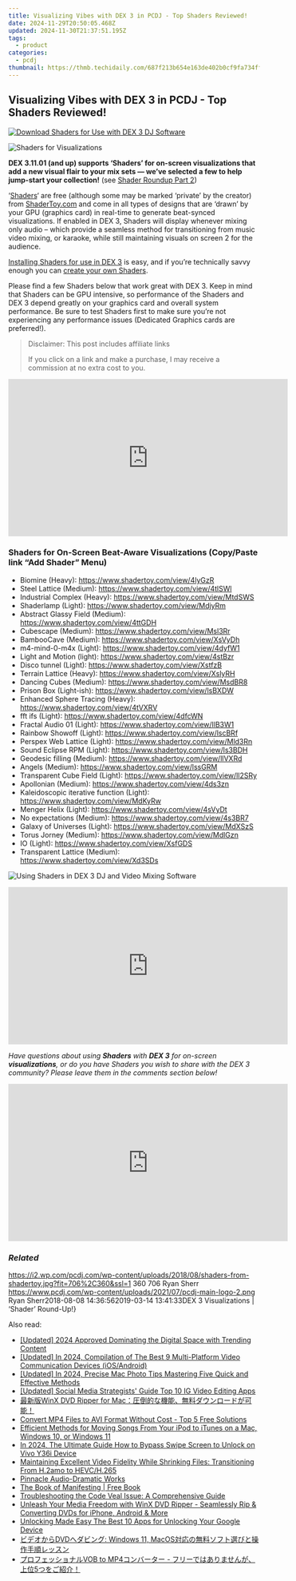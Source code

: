 ```yaml
---
title: Visualizing Vibes with DEX 3 in PCDJ - Top Shaders Reviewed!
date: 2024-11-29T20:50:05.468Z
updated: 2024-11-30T21:37:51.195Z
tags:
  - product
categories:
  - pcdj
thumbnail: https://thmb.techidaily.com/687f213b654e163de402b0cf9fa734fffc6a53510e8570c91f8abf2c08a2bd20.jpg
---
```


## Visualizing Vibes with DEX 3 in PCDJ - Top Shaders Reviewed!

[![Download Shaders for Use with DEX 3 DJ Software](https://i2.wp.com/pcdj.com/wp-content/uploads/2018/08/shaders-from-shadertoy.jpg?resize=706%2C321&ssl=1)](https://i2.wp.com/pcdj.com/wp-content/uploads/2018/08/shaders-from-shadertoy.jpg?fit=706%2C360&ssl=1 "Download Shaders for Use with DEX 3 DJ Software")

![](https://i1.wp.com/pcdj.com/wp-content/uploads/2018/08/shader-adjusted.png?fit=300%2C300&ssl=1 "Shaders for Visualizations")

**DEX 3.11.01 (and up) supports ‘Shaders’ for on-screen visualizations that add a new visual flair to your mix sets — we’ve selected a few to help jump-start your collection!** (see [Shader Roundup Part 2](https://wp.me/pajgD8-6Li))

‘[Shaders](https://en.wikipedia.org/wiki/Shader)‘ are free (although some may be marked ‘private’ by the creator) from [ShaderToy.com](http://www.shadertoy.com) and come in all types of designs that are ‘drawn’ by your GPU (graphics card) in real-time to generate beat-synced visualizations. If enabled in DEX 3, Shaders will display whenever mixing only audio – which provide a seamless method for transitioning from music video mixing, or karaoke, while still maintaining visuals on screen 2 for the audience.

[Installing Shaders for use in DEX 3](https://tools.techidaily.com/pcdj/products/) is easy, and if you’re technically savvy enough you can [create your own Shaders](https://www.shadertoy.com/howto).

Please find a few Shaders below that work great with DEX 3\. Keep in mind that Shaders can be GPU intensive, so performance of the Shaders and DEX 3 depend greatly on your graphics card and overall system performance. Be sure to test Shaders first to make sure you’re not experiencing any performance issues (Dedicated Graphics cards are preferred!).

>  Disclaimer: This post includes affiliate links
>
>  If you click on a link and make a purchase, I may receive a commission at no extra cost to you.
>

<!-- affiliate ads begin -->
<iframe width="560" height="315" src="https://www.youtube.com/embed/Xq2r4ZKM-Po?si=fA2DdEB1op-atCkz" title="YouTube video player" frameborder="0" allow="accelerometer; autoplay; clipboard-write; encrypted-media; gyroscope; picture-in-picture; web-share" referrerpolicy="strict-origin-when-cross-origin" allowfullscreen></iframe>
<!-- affiliate ads end -->

### Shaders for On-Screen Beat-Aware Visualizations (Copy/Paste link “Add Shader” Menu)

* Biomine (Heavy): <https://www.shadertoy.com/view/4lyGzR>
* Steel Lattice (Medium): <https://www.shadertoy.com/view/4tlSWl>
* Industrial Complex (Heavy): <https://www.shadertoy.com/view/MtdSWS>
* Shaderlamp (Light): <https://www.shadertoy.com/view/MdjyRm>
* Abstract Glassy Field (Medium): <https://www.shadertoy.com/view/4ttGDH>
* Cubescape (Medium): <https://www.shadertoy.com/view/Msl3Rr>
* BambooCave (Medium): <https://www.shadertoy.com/view/XsVyDh>
* m4-mind-0-m4x (Light): <https://www.shadertoy.com/view/4dyfW1>
* Light and Motion (light): <https://www.shadertoy.com/view/4stBzr>
* Disco tunnel (Light): <https://www.shadertoy.com/view/XstfzB>
* Terrain Lattice (Heavy): <https://www.shadertoy.com/view/XslyRH>
* Dancing Cubes (Medium): <https://www.shadertoy.com/view/MsdBR8>
* Prison Box (Light-ish): <https://www.shadertoy.com/view/lsBXDW>
* Enhanced Sphere Tracing (Heavy): <https://www.shadertoy.com/view/4tVXRV>
* fft ifs (Light): <https://www.shadertoy.com/view/4dfcWN>
* Fractal Audio 01 (Light): <https://www.shadertoy.com/view/llB3W1>
* Rainbow Showoff (Light): <https://www.shadertoy.com/view/lscBRf>
* Perspex Web Lattice (Light): <https://www.shadertoy.com/view/Mld3Rn>
* Sound Eclipse RPM (Light): <https://www.shadertoy.com/view/ls3BDH>
* Geodesic filling (Medium): <https://www.shadertoy.com/view/llVXRd>
* Angels (Medium): <https://www.shadertoy.com/view/lssGRM>
* Transparent Cube Field (Light): <https://www.shadertoy.com/view/ll2SRy>
* Apollonian (Medium): <https://www.shadertoy.com/view/4ds3zn>
* Kaleidoscopic iterative function (Light): <https://www.shadertoy.com/view/MdKyRw>
* Menger Helix (Light): <https://www.shadertoy.com/view/4sVyDt>
* No expectations (Medium): <https://www.shadertoy.com/view/4s3BR7>
* Galaxy of Universes (Light): <https://www.shadertoy.com/view/MdXSzS>
* Torus Jorney (Medium): <https://www.shadertoy.com/view/MdlGzn>
* IO (Light): <https://www.shadertoy.com/view/XsfGDS>
* Transparent Lattice (Medium): <https://www.shadertoy.com/view/Xd3SDs>

![Using Shaders in DEX 3 DJ and Video Mixing Software](https://pcdj.com/vidupload/SHADER-demo.gif)

<!-- affiliate ads begin -->
<iframe width="560" height="315" src="https://www.youtube.com/embed/fZTlPdOFNmo?si=Ym8p7ayV1gtNzzXj" title="YouTube video player" frameborder="0" allow="accelerometer; autoplay; clipboard-write; encrypted-media; gyroscope; picture-in-picture; web-share" referrerpolicy="strict-origin-when-cross-origin" allowfullscreen></iframe>
<!-- affiliate ads end -->

_Have questions about using **Shaders** with **DEX 3** for on-screen **visualizations**, or do you have Shaders you wish to share with the DEX 3 community? Please leave them in the comments section below!_ 

<!-- affiliate ads begin -->
<iframe width="560" height="315" src="https://www.youtube.com/embed/2NU63YqpVqw?si=uoJs0-nZYAkILqXx" title="YouTube video player" frameborder="0" allow="accelerometer; autoplay; clipboard-write; encrypted-media; gyroscope; picture-in-picture; web-share" referrerpolicy="strict-origin-when-cross-origin" allowfullscreen></iframe>
<!-- affiliate ads end -->

### _Related_

https://i2.wp.com/pcdj.com/wp-content/uploads/2018/08/shaders-from-shadertoy.jpg?fit=706%2C360&ssl=1 360 706 Ryan Sherr https://www.pcdj.com/wp-content/uploads/2021/07/pcdj-main-logo-2.png Ryan Sherr2018-08-08 14:36:562019-03-14 13:41:33DEX 3 Visualizations | ‘Shader’ Round-Up!}

<ins class="adsbygoogle"
     style="display:block"
     data-ad-format="autorelaxed"
     data-ad-client="ca-pub-7571918770474297"
     data-ad-slot="1223367746"></ins>

<ins class="adsbygoogle"
     style="display:block"
     data-ad-client="ca-pub-7571918770474297"
     data-ad-slot="8358498916"
     data-ad-format="auto"
     data-full-width-responsive="true"></ins>

<span class="atpl-alsoreadstyle">Also read:</span>
<div><ul>
<li><a href="https://youtube-zero.techidaily.com/ed-2024-approved-dominating-the-digital-space-with-trending-content/"><u>[Updated] 2024 Approved Dominating the Digital Space with Trending Content</u></a></li>
<li><a href="https://visual-screen-recording.techidaily.com/updated-in-2024-compilation-of-the-best-9-multi-platform-video-communication-devices-iosandroid/"><u>[Updated] In 2024, Compilation of The Best 9 Multi-Platform Video Communication Devices (iOS/Android)</u></a></li>
<li><a href="https://digital-screen-recording.techidaily.com/updated-in-2024-precise-mac-photo-tips-mastering-five-quick-and-effective-methods/"><u>[Updated] In 2024, Precise Mac Photo Tips Mastering Five Quick and Effective Methods</u></a></li>
<li><a href="https://instagram-video-recordings.techidaily.com/updated-social-media-strategists-guide-top-10-ig-video-editing-apps/"><u>[Updated] Social Media Strategists' Guide Top 10 IG Video Editing Apps</u></a></li>
<li><a href="https://discover-amazing.techidaily.com/1725290589518-winx-dvd-ripper-for-mac/"><u>最新版WinX DVD Ripper for Mac：圧倒的な機能、無料ダウンロードが可能！</u></a></li>
<li><a href="https://discover-amazing.techidaily.com/convert-mp4-files-to-avi-format-without-cost-top-5-free-solutions/"><u>Convert MP4 Files to AVI Format Without Cost - Top 5 Free Solutions</u></a></li>
<li><a href="https://discover-amazing.techidaily.com/efficient-methods-for-moving-songs-from-your-ipod-to-itunes-on-a-mac-windows-10-or-windows-11/"><u>Efficient Methods for Moving Songs From Your iPod to iTunes on a Mac, Windows 10, or Windows 11</u></a></li>
<li><a href="https://unlock-android.techidaily.com/in-2024-the-ultimate-guide-how-to-bypass-swipe-screen-to-unlock-on-vivo-y36i-device-by-drfone-android/"><u>In 2024, The Ultimate Guide How to Bypass Swipe Screen to Unlock on Vivo Y36i Device</u></a></li>
<li><a href="https://discover-amazing.techidaily.com/maintaining-excellent-video-fidelity-while-shrinking-files-transitioning-from-h2amo-to-hevch265/"><u>Maintaining Excellent Video Fidelity While Shrinking Files: Transitioning From H.2amo to HEVC/H.265</u></a></li>
<li><a href="https://fox-links.techidaily.com/pinnacle-audio-dramatic-works/"><u>Pinnacle Audio-Dramatic Works</u></a></li>
<li><a href="https://novels-ebooks.techidaily.com/211373372-9781646494255-the-book-of-manifesting/"><u>The Book of Manifesting | Free Book</u></a></li>
<li><a href="https://win-able.techidaily.com/troubleshooting-the-code-veal-issue-a-comprehensive-guide/"><u>Troubleshooting the Code Veal Issue: A Comprehensive Guide</u></a></li>
<li><a href="https://discover-amazing.techidaily.com/unleash-your-media-freedom-with-winx-dvd-ripper-seamlessly-rip-and-converting-dvds-for-iphone-android-and-more/"><u>Unleash Your Media Freedom with WinX DVD Ripper - Seamlessly Rip & Converting DVDs for iPhone, Android & More</u></a></li>
<li><a href="https://unlock-android.techidaily.com/unlocking-made-easy-the-best-10-apps-for-unlocking-your-google-device-by-drfone-android/"><u>Unlocking Made Easy The Best 10 Apps for Unlocking Your Google Device</u></a></li>
<li><a href="https://discover-amazing.techidaily.com/dvd-windows-11-macos/"><u>ビデオからDVDへダビング: Windows 11, MacOS対応の無料ソフト選びと操作手順レッスン</u></a></li>
<li><a href="https://discover-amazing.techidaily.com/vob-to-mp4-5/"><u>プロフェッショナルVOB to MP4コンバーター - フリーではありませんが、上位5つをご紹介！</u></a></li>
</ul></div>

